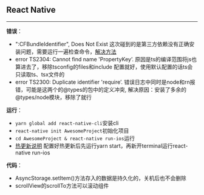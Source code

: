 ## React Native

------

**错误**：
- ":CFBundleIdentifier", Does Not Exist 这次碰到的是第三方依赖没有正确安装问题，需要运行一遍检查命令，[解决方法](https://github.com/facebook/react-native/issues/14423)
- error TS2304: Cannot find name 'PropertyKey’.  原因是ts的编译范围将js也算进去了，移除tsconfig的files和include 配置就好，使用默认配置的话ts会只读取ts、tsx文件的
- error TS2300: Duplicate identifier 'require’. 错误日志中同时是node和rn报错，可能是这两个的@types的包中的定义冲突, 解决原因：安装了多余的@types/node模块，移除了就行

**运行**：
- `yarn global add react-native-cli`安装cli
- `react-native init AwesomeProject`初始化项目
- `cd AwesomeProject & react-native run-ios`运行
- [热更新说明](http://blog.lovezhouting.com/2017/09/03/expo/)
配置好热更新后先运行yarn start，再新开terminal运行react-native run-ios

**代码**：
- AsyncStorage.setItem()方法存入的数据是持久化的，关机后也不会删除
- scrollView的scrollTo方法可以滚动组件